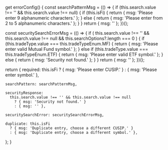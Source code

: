 get errorConfig() {
  const searchPatternMsg = (() => {
    if (this.search.value !== '' && this.search.value !== null) {
      if (this.isFi) {
        return { msg: 'Please enter 9 alphanumeric characters.' };
      } else {
        return { msg: 'Please enter from 2 to 5 alphanumeric characters.' };
      }
    }
    return { msg: '' };
  })();

  const securitySearchErrorMsg = (() => {
    if (
      this.search.value !== '' &&
      this.search.value !== null &&
      this.searchOptions?.length === 0
    ) {
      if (this.tradeType.value === this.tradeTypeEnum.MF) {
        return { msg: 'Please enter valid Mutual Fund symbol.' };
      } else if (this.tradeType.value === this.tradeTypeEnum.ETF) {
        return { msg: 'Please enter valid ETF symbol.' };
      } else {
        return { msg: 'Security not found.' };
      }
    }
    return { msg: '' };
  })();

  return {
    required: this.isFi
      ? { msg: 'Please enter CUSIP.' }
      : { msg: 'Please enter symbol.' },

    searchPattern: searchPatternMsg,

    securityResponse:
      this.search.value !== '' && this.search.value !== null
        ? { msg: 'Security not found.' }
        : { msg: '' },

    securitySearchError: securitySearchErrorMsg,

    duplicate: this.isFi
      ? { msg: 'Duplicate entry, choose a different CUSIP.' }
      : { msg: 'Duplicate entry, choose a different symbol.' },
  };
}